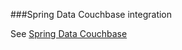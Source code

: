 ###Spring Data Couchbase integration

See [Spring Data Couchbase](http://projects.spring.io/spring-data-couchbase/#quick-start)

